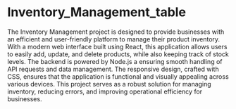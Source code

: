 # Inventory_Management_table
The Inventory Management project is designed to provide businesses with an efficient and user-friendly platform to manage their product inventory. With a modern web interface built using React, this application allows users to easily add, update, and delete products, while also keeping track of stock levels. The backend is powered by Node.js a ensuring smooth handling of API requests and data management. The responsive design, crafted with CSS, ensures that the application is functional and visually appealing across various devices. This project serves as a robust solution for managing inventory, reducing errors, and improving operational efficiency for businesses.
